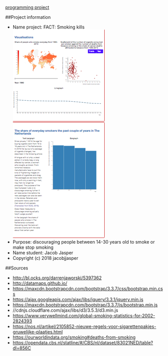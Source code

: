[programming project](https://jacobjjasper.github.io/programmeer_project/index.html)

##Project information
- Name project: FACT: Smoking kills
![](doc/report.jpeg)
- Purpose: discouraging people between 14-30 years old to smoke or make stop smoking
- Name student: Jacob Jasper
- Copyright (c) 2018 jacobjjasper


##Sources
- http://bl.ocks.org/darrenjaworski/5397362
- http://datamaps.github.io/
- https://maxcdn.bootstrapcdn.com/bootstrap/3.3.7/css/bootstrap.min.css
- https://ajax.googleapis.com/ajax/libs/jquery/3.3.1/jquery.min.js
- https://maxcdn.bootstrapcdn.com/bootstrap/3.3.7/js/bootstrap.min.js
- //cdnjs.cloudflare.com/ajax/libs/d3/3.5.3/d3.min.js
- https://www.verywellmind.com/global-smoking-statistics-for-2002-2824393
- https://nos.nl/artikel/2105852-nieuwe-regels-voor-sigarettenpakjes-gruwelijke-plaatjes.html
- https://ourworldindata.org/smoking#deaths-from-smoking
- https://opendata.cbs.nl/statline/#/CBS/nl/dataset/83021NED/table?dl=856C
